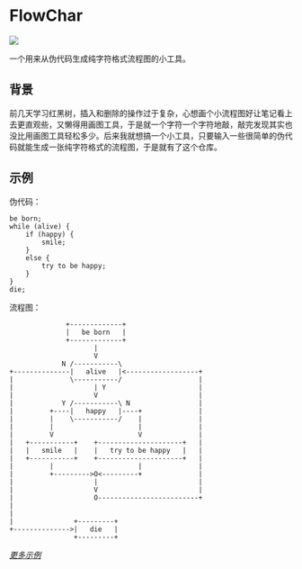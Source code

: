 # FlowChar

![](https://img.shields.io/badge/version-v1.0-9cf)

一个用来从伪代码生成纯字符格式流程图的小工具。

## 背景

前几天学习红黑树，插入和删除的操作过于复杂，心想画个小流程图好让笔记看上去更直观些，又懒得用画图工具，于是就一个字符一个字符地敲，敲完发现其实也没比用画图工具轻松多少。后来我就想搞一个小工具，只要输入一些很简单的伪代码就能生成一张纯字符格式的流程图，于是就有了这个仓库。

## 示例

伪代码：

```
be born;
while (alive) {
    if (happy) {
        smile;
    }
    else {
        try to be happy;
    }
}
die;
```

流程图：

```
              +-------------+                   
              |   be born   |                   
              +-------------+                   
                     |                          
                     V                          
             N /-----------\                    
+--------------|   alive   |<------------------+
|              \-----------/                   |
|                    | Y                       |
|                    V                         |
|            Y /-----------\ N                 |
|         +----|   happy   |----+              |
|         |    \-----------/    |              |
|         |                     |              |
|         V                     V              |
|   +-----------+    +---------------------+   |
|   |   smile   |    |   try to be happy   |   |
|   +-----------+    +---------------------+   |
|         |                     |              |
|         +--------->O<---------+              |
|                    |                         |
|                    V                         |
|                    O-------------------------+
|                                               
|                                               
|               +---------+                     
+-------------->|   die   |                     
                +---------+                     
```

[*更多示例*](./demo.md)

